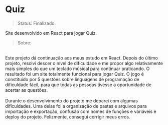 # Quiz

>Status: Finalizado.

Site desenvolvido em React para jogar Quiz.

>Sobre: <br>
<br>
Este projeto dá continuação aos meus estudo em React. Depois do último projeto, resolvi descer o nível de dificuldade e me propor algo relativamente mais simples do que um teclado músical para continuar praticando. O resultado foi um site totalmente funcional para jogar Quiz. O jogo é constituido por 5 questões sobre linguagens de programação de dificuldade fácil, para que todas as pessoas tivesse a oportunidade de acertar as questões. <br>

<br>
Durante o desenvolvimento do projeto me deparei com algumas difículdades. Uma delas foi a organização de pastas e arquivos para importação e exportação, confusão com nomes de funções e variáveis e deploy do projeto. Felizmente, consegui corrigir meus erros.
